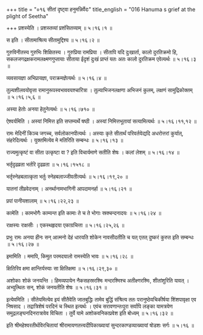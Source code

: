 +++
title = "०१६ सीतां दृष्ट्वा हनुमन्निर्वेदः"
title_english = "016 Hanuma s grief at the plight of Seetha"

+++
प्रशस्येति । प्रशस्तव्यां प्रशंसितव्याम्  ॥  ५।१६।१  ॥   

  

स इति । सीतामाश्रित्य सीतामुद्दिश्य  ॥  ५।१६।२  ॥   

  

गुरुविनीतस्य गुरुभिः शिक्षितस्य । गुरुप्रिया रामप्रिया । सीतापि यदि दुःखार्ता, कालो दुरतिक्रमो हि, सकलजगद्रक्षकरामलक्ष्मणगुप्तायाः सीताया ईदृशं दुःखं प्राप्तं यतः अतः कालो दुरतिक्रम एवेत्यर्थः  ॥  ५।१६।३  ॥   

  

व्यवसायज्ञा अभिप्रायज्ञा, पराक्रमज्ञेत्यर्थः  ॥  ५।१६।४  ॥   

  

तुल्यशीलवयोवृत्ता रामानुरूपस्वभाववयश्चारित्रा । तुल्याभिजनलक्षणा अभिजनं कुलम्, लक्षणं सामुद्रिकोक्तम्  ॥  ५।१६।५,६  ॥   

  

अस्या हेतोः अनया हेतुनेत्यर्थः  ॥  ५।१६।७१०  ॥   

  

ऐश्वर्यमिति । अस्यां निमित्त इति सप्तम्यर्थे षष्ठी । अस्यां निमित्तभूतायां सत्यामित्यर्थः  ॥  ५।१६।११,१२  ॥   

  

रामः मेदिनीं किञ्च जगच्च, सर्वलोकानपीत्यर्थः । अस्याः कृते सीतार्थं परिवर्तयेद्यदि अधरोत्तरां कुर्यात्, संहरेदित्यर्थः । युक्तमित्येव मे मतिरिति सम्बन्धः  ॥  ५।१६।१३  ॥   

  

राज्यमुत्कृष्टं वा सीता उत्कृष्टा वा ? इति विचार्यमाणे सतीति शेषः । कलां लेशम्  ॥  ५।१६।१४  ॥   

  

भर्तृदृढव्रता भर्तरि दृढव्रता  ॥  ५।१६।१५१८  ॥   

  

भर्तृस्नेहबलात्कृता भर्तुः स्नेहबलाज्जीवतीत्यर्थः  ॥  ५।१६।१९,२०  ॥   

  

यातनां तीव्रवेदनाम् । अनर्थानामभागिनी आपदामनर्हा  ॥  ५।१६।२१  ॥   

  

प्रपां पानीयशालाम्  ॥  ५।१६।२२,२३  ॥   

  

कामेति । कामभोगैः काम्यन्त इति कामाः ते च ते भोगाः स्रक्चन्दनादयः  ॥  ५।१६।२४  ॥   

  

राक्षस्यः राक्षसीः । एकस्थहृदया एकाग्रचित्ता  ॥  ५।१६।२५,२६  ॥   

  

प्रभुः रामः अनया हीनः सन् आत्मनो देहं धारयति शोकेन नावसीदतीति च यत् एतत् दुष्करं कुरुत इति सम्बन्धः  ॥  ५।१६।२७  ॥   

  

इमामिति । ममापि, किमुत परमदयालो रामस्येति भावः  ॥  ५।१६।२८  ॥   

  

क्षितिरिव क्षमा क्षान्तिर्यस्याः सा क्षितिक्षमा  ॥  ५।१६।२९,३०  ॥   

  

अशोकाः शोकं जनयन्ति । हिमव्यपायेन नैकसहस्ररश्मिः मन्दरश्मिश्च अतीक्ष्णरश्मिः, शीतांशुरिति यावत् । अभ्युत्थितः सन्, शोकं जनयतीति शेषः  ॥  ५।१६।३१  ॥   

  

इत्येवमिति । सीतेयमित्येव इयं सीतैवेति जातबुद्धिः तामेव बुद्धिं संश्रित्य ततः परानुष्ठेयचिकीर्षया शिंशपावृक्षा एव निषसाद । तद्रात्रिशेषं परदिनं च स्थित इत्यर्थः । एवंच सरावणान्तःपुरा सर्वापि लङ्का यामत्रयेण समुद्रलङ्घनदिनरात्रावेव विचिता । तुर्ये यामे अशोकवनिकाप्रवेश इति बोध्यम्  ॥  ५।१६।३२  ॥   

  

इति श्रीमहेश्वरतीर्थविरचितायां श्रीरामायणतत्त्वदीपिकाख्यायां सुन्दरकाण्डव्याख्यायां षोडशः सर्गः  ॥  ५।१६  ॥   

  

